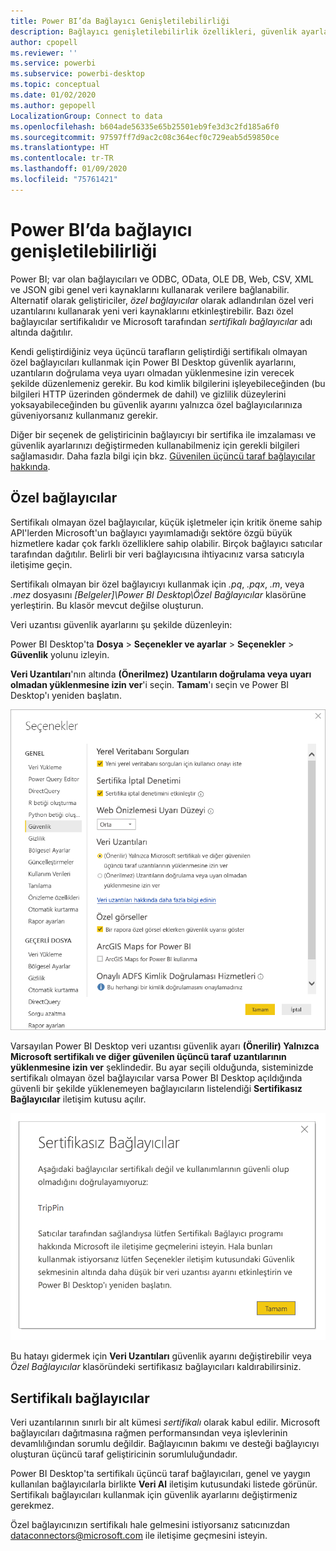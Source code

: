 ```yaml
---
title: Power BI’da Bağlayıcı Genişletilebilirliği
description: Bağlayıcı genişletilebilirlik özellikleri, güvenlik ayarları ve sertifikalı bağlayıcılar
author: cpopell
ms.reviewer: ''
ms.service: powerbi
ms.subservice: powerbi-desktop
ms.topic: conceptual
ms.date: 01/02/2020
ms.author: gepopell
LocalizationGroup: Connect to data
ms.openlocfilehash: b604ade56335e65b25501eb9fe3d3c2fd185a6f0
ms.sourcegitcommit: 97597ff7d9ac2c08c364ecf0c729eab5d59850ce
ms.translationtype: HT
ms.contentlocale: tr-TR
ms.lasthandoff: 01/09/2020
ms.locfileid: "75761421"
---
```

# <a name="connector-extensibility-in-power-bi"></a>Power BI’da bağlayıcı genişletilebilirliği

Power BI; var olan bağlayıcıları ve ODBC, OData, OLE DB, Web, CSV, XML ve JSON gibi genel veri kaynaklarını kullanarak verilere bağlanabilir. Alternatif olarak geliştiriciler, *özel bağlayıcılar* olarak adlandırılan özel veri uzantılarını kullanarak yeni veri kaynaklarını etkinleştirebilir. Bazı özel bağlayıcılar sertifikalıdır ve Microsoft tarafından *sertifikalı bağlayıcılar* adı altında dağıtılır.

Kendi geliştirdiğiniz veya üçüncü tarafların geliştirdiği sertifikalı olmayan özel bağlayıcıları kullanmak için Power BI Desktop güvenlik ayarlarını, uzantıların doğrulama veya uyarı olmadan yüklenmesine izin verecek şekilde düzenlemeniz gerekir. Bu kod kimlik bilgilerini işleyebileceğinden (bu bilgileri HTTP üzerinden göndermek de dahil) ve gizlilik düzeylerini yoksayabileceğinden bu güvenlik ayarını yalnızca özel bağlayıcılarınıza güveniyorsanız kullanmanız gerekir.

Diğer bir seçenek de geliştiricinin bağlayıcıyı bir sertifika ile imzalaması ve güvenlik ayarlarınızı değiştirmeden kullanabilmeniz için gerekli bilgileri sağlamasıdır. Daha fazla bilgi için bkz. [Güvenilen üçüncü taraf bağlayıcılar hakkında](desktop-trusted-third-party-connectors.md).

## <a name="custom-connectors"></a>Özel bağlayıcılar

Sertifikalı olmayan özel bağlayıcılar, küçük işletmeler için kritik öneme sahip API'lerden Microsoft'un bağlayıcı yayımlamadığı sektöre özgü büyük hizmetlere kadar çok farklı özelliklere sahip olabilir. Birçok bağlayıcı satıcılar tarafından dağıtılır. Belirli bir veri bağlayıcısına ihtiyacınız varsa satıcıyla iletişime geçin. 

Sertifikalı olmayan bir özel bağlayıcıyı kullanmak için *.pq*, *.pqx*, *.m*, veya *.mez* dosyasını *\[Belgeler]\\Power BI Desktop\\Özel Bağlayıcılar* klasörüne yerleştirin. Bu klasör mevcut değilse oluşturun.

Veri uzantısı güvenlik ayarlarını şu şekilde düzenleyin:

Power BI Desktop'ta **Dosya** > **Seçenekler ve ayarlar** > **Seçenekler** > **Güvenlik** yolunu izleyin.

**Veri Uzantıları**'nın altında **(Önerilmez) Uzantıların doğrulama veya uyarı olmadan yüklenmesine izin ver**'i seçin. **Tamam**'ı seçin ve Power BI Desktop'ı yeniden başlatın. 

![Sertifikalı olmayan özel bağlayıcılara Veri Uzantısı Güvenlik seçeneklerinde izin verme](media/desktop-connector-extensibility/data-extension-security-1.png)

Varsayılan Power BI Desktop veri uzantısı güvenlik ayarı **(Önerilir) Yalnızca Microsoft sertifikalı ve diğer güvenilen üçüncü taraf uzantılarının yüklenmesine izin ver** şeklindedir. Bu ayar seçili olduğunda, sisteminizde sertifikalı olmayan özel bağlayıcılar varsa Power BI Desktop açıldığında güvenli bir şekilde yüklenemeyen bağlayıcıların listelendiği **Sertifikasız Bağlayıcılar** iletişim kutusu açılır.

![Sertifikasız Bağlayıcılar iletişim kutusu](media/desktop-connector-extensibility/data-extension-security-2.png)

Bu hatayı gidermek için **Veri Uzantıları** güvenlik ayarını değiştirebilir veya *Özel Bağlayıcılar* klasöründeki sertifikasız bağlayıcıları kaldırabilirsiniz.

## <a name="certified-connectors"></a>Sertifikalı bağlayıcılar

Veri uzantılarının sınırlı bir alt kümesi *sertifikalı* olarak kabul edilir. Microsoft bağlayıcıları dağıtmasına rağmen performansından veya işlevlerinin devamlılığından sorumlu değildir. Bağlayıcının bakımı ve desteği bağlayıcıyı oluşturan üçüncü taraf geliştiricinin sorumluluğundadır. 

Power BI Desktop'ta sertifikalı üçüncü taraf bağlayıcıları, genel ve yaygın kullanılan bağlayıcılarla birlikte **Veri Al** iletişim kutusundaki listede görünür. Sertifikalı bağlayıcıları kullanmak için güvenlik ayarlarını değiştirmeniz gerekmez.

Özel bağlayıcınızın sertifikalı hale gelmesini istiyorsanız satıcınızdan dataconnectors@microsoft.com ile iletişime geçmesini isteyin.
